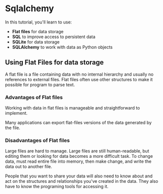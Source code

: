 # Sqlalchemy

In this tutorial, you'll learn to use:
- **Flat files** for data storage
- **SQL** to improve access to persistent data
- **SQLite** for data storage
- **SQLAlchemy** to work with data as Python objects

## Using Flat Files for data storage

A flat file is a file containing data with no internal hierarchy and usually no references to external files. Flat files often use other structures to make it possible for program to parse text.

### Advantages of Flat files

Working with data in flat files is manageable and straightforward to implement.

Many applications can export flat-files versions of the data generated by the file.

### Disadvantages of Flat files 

Large files are hard to manage. Large files are still human-readable, but editing them or looking for data becomes a more difficult task. To change data, must read entire file into memory, then make change, and write the data out to another file.

People that you want to share your data will also need to know about and act on the structures and relationships you've created in the data. They also have to know the programing tools for accessing it.

